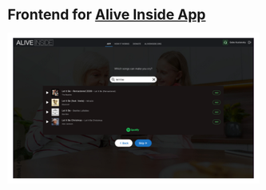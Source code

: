 
# Frontend for [Alive Inside App](https://www.aifapp.com/)

![alt text](public/img/spotify-results.png)